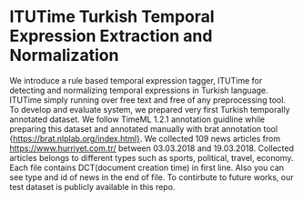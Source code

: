 # ITUTime Turkish Temporal Expression Extraction and Normalization

We introduce a rule based temporal expression tagger, ITUTime for detecting and normalizing temporal expressions in Turkish language. ITUTime simply running over free text and free of any preprocessing tool. To develop and evaluate system, we prepared very first Turkish temporally annotated dataset. We follow TimeML 1.2.1 annotation guidline while preparing this dataset and annotated manually with brat annotation tool {https://brat.nlplab.org/index.html}. We collected 109 news articles from https://www.hurriyet.com.tr/ between 03.03.2018 and 19.03.2018. Collected articles belongs to different types such as sports, political, travel, economy. Each file contains DCT(document creation time) in first line. Also you can see type and id of news in the end of file.
To contirbute to future works, our test dataset is publicly available in this repo.


